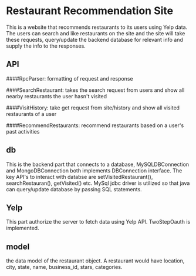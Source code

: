 # Restaurant Recommendation Site

This is a website that recommends restaurants to its users using Yelp data. The users can search and like restaurants on the 
site and the site will take these requests, query/update the backend database for relevant info and supply the info to the responses.

## API

####RpcParser: 
formatting of request and response

####SearchRestaurant: 
takes the search request from users and show all nearby restaurants the user hasn't visited

####VisitHistory:
take get request from site/history and show all visited restaurants of a user

####RecommendRestaurants:
recommend restaurants based on a user's past activities


## db
This is the backend part that connects to a database, MySQLDBConnection and MongoDBConnection both implements DBConnection interface. The key API's to interact with databse are setVisitedRestaurant(), searchRestauran(), getVisited() etc. MySql jdbc driver is utilized so that java can query/update database by passing SQL statements.

## Yelp
This part authorize the server to fetch data using Yelp API. TwoStepOauth is implemented.

## model
the data model of the restaurant object. A restaurant would have location, city, state, name, business_id, stars, categories.
